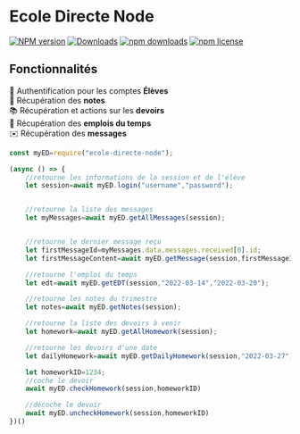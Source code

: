 # Ecole Directe Node


[![NPM version][npm-image]][npm-url] [![Downloads][downloads-image]][npm-url] [![npm downloads][npm-dt]][npm-url] [![npm license](https://img.shields.io/npm/l/ecole-directe-node.svg)][npm-url]

## Fonctionnalités

🔐 Authentification pour les comptes **Élèves**  
📑 Récupération des **notes**  
📚 Récupération et actions sur les **devoirs**  
📅 Récupération des **emplois du temps**  
✉️ Récupération des **messages**  

```js
const myED=require("ecole-directe-node");

(async () => {
    //retourne les informations de la session et de l'élève
    let session=await myED.login("username","password");


    //retourne la liste des messages
    let myMessages=await myED.getAllMessages(session);


    //retourne le dernier message reçu
    let firstMessageId=myMessages.data.messages.received[0].id;
    let firstMessageContent=await myED.getMessage(session,firstMessageId);

    //retourne l'emploi du temps
    let edt=await myED.getEDT(session,"2022-03-14","2022-03-20");

    //retourne les notes du trimestre
    let notes=await myED.getNotes(session);

    //retourne la liste des devoirs à venir
    let homework=await myED.getAllHomework(session);

    //retourne les devoirs d'une date
    let dailyHomework=await myED.getDailyHomework(session,"2022-03-27")

    let homeworkID=1234;
    //coche le devoir
    await myED.checkHomework(session,homeworkID)

    //décoche le devoir
    await myED.uncheckHomework(session,homeworkID)
})()
```

[npm-url]:https://npmjs.org/package/ecole-directe-node
[downloads-image]:http://img.shields.io/npm/dm/ecole-directe-node.svg
[npm-image]:http://img.shields.io/npm/v/ecole-directe-node.svg
[npm-dt]:https://img.shields.io/npm/dt/ecole-directe-node.svg